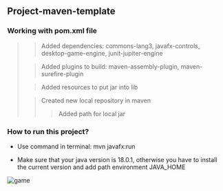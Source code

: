 ## Project-maven-template

### Working with pom.xml file
>> Added dependencies: commons-lang3, javafx-controls, desktop-game-engine, junit-jupiter-engine
>
>> Added plugins to build: maven-assembly-plugin, maven-surefire-plugin
>
>> Added resources to put jar into lib
>
>> Created new local repository in maven
>>> Added path for local jar

### How to run this project?
* Use command in terminal: mvn javafx:run

* Make sure that your java version is 18.0.1, otherwise you have to install the current version and add path environment JAVA_HOME

![game](https://downloader.disk.yandex.ru/preview/081a0171824eadcf3c56a46a3679bccd30c13fde63e2c5774b337797358a3c15/631de80c/1DvPHzKVFqiWz8McTbsoPkTlgswoMaf_mS7sO8cIquW_jya6wwFM3PnJjD9kubZiAVGV47PYGPsEn4I047lcUw%3D%3D?uid=0&filename=game.png&disposition=inline&hash=&limit=0&content_type=image%2Fpng&owner_uid=0&tknv=v2&size=2048x2048)
